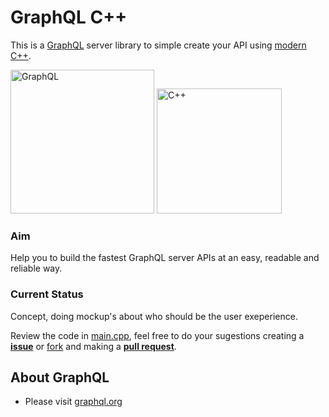 # GraphQL C++

This is a [GraphQL] server library to simple create your API using [modern C++](http://awesomecpp.com/).

[<img src="http://graphql.org/img/logo.svg" alt="GraphQL" width="230px">][GraphQL]
[<img src="https://isocpp.org/files/img/cpp_logo.png" alt="C++" width="200px">](http://isocpp.org)

### Aim

Help you to build the fastest GraphQL server APIs at an easy, readable and reliable way.

### Current Status

Concept, doing mockup's about who should be the user exeperience.

Review the code in [main.cpp](main.cpp), feel free to do your sugestions creating a [**issue**](https://github.com/DavidUser/GraphQL-Cpp/issues) or [fork](https://github.com/DavidUser/GraphQL-Cpp/fork) and making a [**pull request**](https://github.com/DavidUser/GraphQL-Cpp/pulls).

## About GraphQL

- Please visit [graphql.org][GraphQL]

[GraphQL]: http://graphql.org
